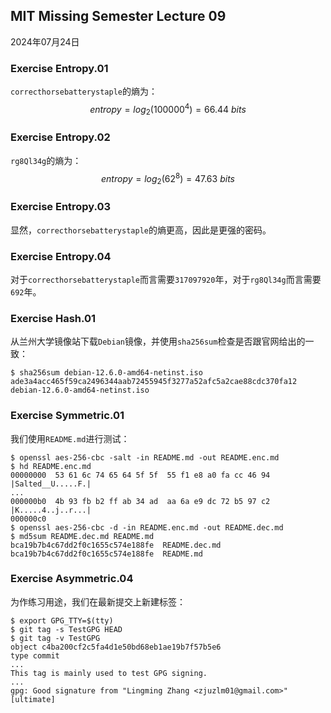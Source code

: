## MIT Missing Semester Lecture 09

2024年07月24日

### Exercise Entropy.01

`correcthorsebatterystaple`的熵为：
$$
entropy = log_2(100000^4)=66.44\ bits
$$

### Exercise Entropy.02

`rg8Ql34g`的熵为：
$$
entropy = log_2(62^8)=47.63\ bits
$$

### Exercise Entropy.03

显然，`correcthorsebatterystaple`的熵更高，因此是更强的密码。

### Exercise Entropy.04

对于`correcthorsebatterystaple`而言需要`317097920`年，对于`rg8Ql34g`而言需要`692`年。

### Exercise Hash.01

从兰州大学镜像站下载`Debian`镜像，并使用`sha256sum`检查是否跟官网给出的一致：

```shell
$ sha256sum debian-12.6.0-amd64-netinst.iso
ade3a4acc465f59ca2496344aab72455945f3277a52afc5a2cae88cdc370fa12  debian-12.6.0-amd64-netinst.iso
```

### Exercise Symmetric.01

我们使用`README.md`进行测试：

```shell
$ openssl aes-256-cbc -salt -in README.md -out README.enc.md
$ hd README.enc.md
00000000  53 61 6c 74 65 64 5f 5f  55 f1 e8 a0 fa cc 46 94  |Salted__U.....F.|
...
000000b0  4b 93 fb b2 ff ab 34 ad  aa 6a e9 dc 72 b5 97 c2  |K.....4..j..r...|
000000c0
$ openssl aes-256-cbc -d -in README.enc.md -out README.dec.md
$ md5sum README.dec.md README.md
bca19b7b4c67dd2f0c1655c574e188fe  README.dec.md
bca19b7b4c67dd2f0c1655c574e188fe  README.md
```

### Exercise Asymmetric.04

为作练习用途，我们在最新提交上新建标签：

```shell
$ export GPG_TTY=$(tty)
$ git tag -s TestGPG HEAD
$ git tag -v TestGPG
object c4ba200cf2c5fa4d1e50bd68eb1ae19b7f57b5e6
type commit
...
This tag is mainly used to test GPG signing.
...
gpg: Good signature from "Lingming Zhang <zjuzlm01@gmail.com>" [ultimate]
```



